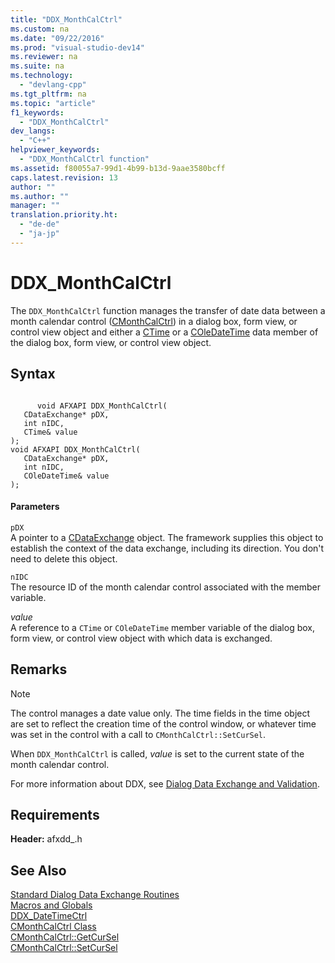 ```yaml
---
title: "DDX_MonthCalCtrl"
ms.custom: na
ms.date: "09/22/2016"
ms.prod: "visual-studio-dev14"
ms.reviewer: na
ms.suite: na
ms.technology: 
  - "devlang-cpp"
ms.tgt_pltfrm: na
ms.topic: "article"
f1_keywords: 
  - "DDX_MonthCalCtrl"
dev_langs: 
  - "C++"
helpviewer_keywords: 
  - "DDX_MonthCalCtrl function"
ms.assetid: f80055a7-99d1-4b99-b13d-9aae3580bcff
caps.latest.revision: 13
author: ""
ms.author: ""
manager: ""
translation.priority.ht: 
  - "de-de"
  - "ja-jp"
---
```

# DDX_MonthCalCtrl
The `DDX_MonthCalCtrl` function manages the transfer of date data between a month calendar control ([CMonthCalCtrl](../vs140/cmonthcalctrl-class.md)) in a dialog box, form view, or control view object and either a [CTime](../vs140/ctime-class.md) or a [COleDateTime](../vs140/coledatetime-class.md) data member of the dialog box, form view, or control view object.  
  
## Syntax  
  
```  
  
      void AFXAPI DDX_MonthCalCtrl(  
   CDataExchange* pDX,  
   int nIDC,  
   CTime& value   
);  
void AFXAPI DDX_MonthCalCtrl(  
   CDataExchange* pDX,  
   int nIDC,  
   COleDateTime& value   
);  
```  
  
#### Parameters  
 `pDX`  
 A pointer to a [CDataExchange](../vs140/cdataexchange-class.md) object. The framework supplies this object to establish the context of the data exchange, including its direction. You don't need to delete this object.  
  
 `nIDC`  
 The resource ID of the month calendar control associated with the member variable.  
  
 *value*  
 A reference to a `CTime` or `COleDateTime` member variable of the dialog box, form view, or control view object with which data is exchanged.  
  
## Remarks  
  
> [!NOTE]
>  The control manages a date value only. The time fields in the time object are set to reflect the creation time of the control window, or whatever time was set in the control with a call to `CMonthCalCtrl::SetCurSel`.  
  
 When `DDX_MonthCalCtrl` is called, *value* is set to the current state of the month calendar control.  
  
 For more information about DDX, see [Dialog Data Exchange and Validation](../vs140/dialog-data-exchange-and-validation.md).  
  
## Requirements  
 **Header:** afxdd_.h  
  
## See Also  
 [Standard Dialog Data Exchange Routines](../vs140/standard-dialog-data-exchange-routines.md)   
 [Macros and Globals](../vs140/mfc-macros-and-globals.md)   
 [DDX_DateTimeCtrl](../vs140/ddx_datetimectrl.md)   
 [CMonthCalCtrl Class](../vs140/cmonthcalctrl-class.md)   
 [CMonthCalCtrl::GetCurSel](../vs140/cmonthcalctrl--getcursel.md)   
 [CMonthCalCtrl::SetCurSel](../vs140/cmonthcalctrl--setcursel.md)